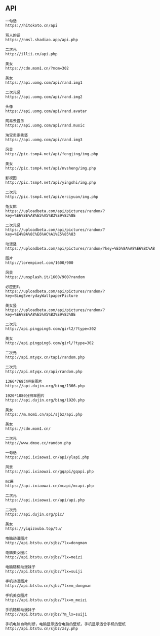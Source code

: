## API

    一句话
    https://hitokoto.cn/api
    
    骂人的话
    https://nmsl.shadiao.app/api.php
    
    二次元
    http://illii.cn/api.php
    
    美女
    https://cdn.mom1.cn/?mom=302
    
    美女
    https://api.uomg.com/api/rand.img1
    
    二次元竖
    https://api.uomg.com/api/rand.img2
    
    头像
    https://api.uomg.com/api/rand.avatar
    
    网易云音乐
    https://api.uomg.com/api/rand.music
    
    淘宝卖家秀竖
    https://api.uomg.com/api/rand.img3
    
    风景
    http://pic.tsmp4.net/api/fengjing/img.php
    
    美女
    http://pic.tsmp4.net/api/nvsheng/img.php
    
    影视图
    http://pic.tsmp4.net/api/yingshi/img.php
    
    二次元
    http://pic.tsmp4.net/api/erciyuan/img.php
    
    兔女郎
    https://uploadbeta.com/api/pictures/random/?key=%E6%8E%A8%E5%A5%B3%E9%83%8E
    
    二次元竖
    https://uploadbeta.com/api/pictures/random/?key=%E4%BA%8C%E6%AC%A1%E5%85%83
    
    动漫竖
    https://uploadbeta.com/api/pictures/random/?key=%E5%8A%A8%E6%BC%AB
    
    图片
    http://lorempixel.com/1600/900
    
    风景
    https://unsplash.it/1600/900?random
    
    必应图片
    https://uploadbeta.com/api/pictures/random/?key=BingEverydayWallpaperPicture
    
    美女竖
    https://uploadbeta.com/api/pictures/random/?key=%E6%8E%A8%E5%A5%B3%E9%83%8E
    
    二次元
    http://api.pingping6.com/girl2/?type=302
    
    美女
    http://api.pingping6.com/girl/?type=302
    
    二次元
    http://api.mtyqx.cn/tapi/random.php
    
    二次元
    http://api.mtyqx.cn/api/random.php
    
    1366*768分辨率图片
    https://api.dujin.org/bing/1366.php
    
    1920*1080分辨率图片
    https://api.dujin.org/bing/1920.php
    
    美女
    https://m.mom1.cn/api/sjbz/api.php
    
    美女
    https://cdn.mom1.cn/
    
    二次元
    http://www.dmoe.cc/random.php
    
    一句话
    https://api.ixiaowai.cn/api/ylapi.php
    
    风景
    https://api.ixiaowai.cn/gqapi/gqapi.php
    
    mc酱
    https://api.ixiaowai.cn/mcapi/mcapi.php
    
    二次元
    https://api.ixiaowai.cn/api/api.php
    
    二次元
    https://api.dujin.org/pic/
    
    美女
    https://yiqizouba.top/tu/
    
    电脑动漫图片
    http://api.btstu.cn/sjbz/?lx=dongman
    
    电脑美女图片
    http://api.btstu.cn/sjbz/?lx=meizi
    
    电脑随机动漫妹子
    http://api.btstu.cn/sjbz/?lx=suiji
    
    手机动漫图片
    http://api.btstu.cn/sjbz/?lx=m_dongman
    
    手机美女图片
    http://api.btstu.cn/sjbz/?lx=m_meizi
    
    手机随机动漫妹子
    http://api.btstu.cn/sjbz/?m_lx=suiji
    
    手机电脑自动判断，电脑显示适合电脑的壁纸，手机显示适合手机的壁纸
    http://api.btstu.cn/sjbz/zsy.php